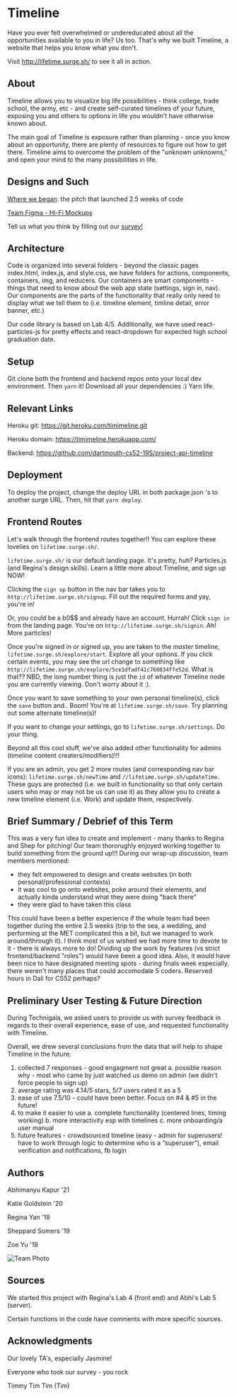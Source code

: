 # Timeline

Have you ever felt overwhelmed or undereducated about all the opportunities available to you in life? Us too. That's why we built Timeline, a website that helps you know what you don't.

Visit http://lifetime.surge.sh/ to see it all in action.

## About 

Timeline allows you to visualize big life possibilities - think college, trade school, the army, etc - and create self-curated timelines of your future, exposing you and others to options in life you wouldn't have otherwise known about.

The main goal of Timeline is exposure rather than planning - once you know about an opportunity, there are plenty of resources to figure out how to get there. Timeline aims to overcome the problem of the "unknown unknowns," and open your mind to the many possibilities in life.

## Designs and Such 
[Where we began](https://docs.google.com/presentation/d/1uVv9RZOnCL7DT-d8cwIa50YsybgIbgEStRLKBG0Cfwg/edit#slide=id.g56fe0cc43e_1_0): the pitch that launched 2.5 weeks of code

[Team Figma - Hi-Fi Mockups](https://www.figma.com/files/project/2496184/Timeline---Journey---Design-Your-Life)

Tell us what you think by filling out our [survey!](https://www.surveymonkey.com/r/WT9VZT6)

## Architecture

Code is organized into several folders - beyond the classic pages index.html, index.js, and style.css, we have folders for actions, components, containers, img, and reducers. Our containers are smart components - things that need to know about the web app state (settings, sign in, nav). Our components are the parts of the functionality that really only need to display what we tell them to (i.e. timeline element, timline detail, error banner, etc.)

Our code library is based on Lab 4/5. Additionally, we have used react-particles-js for pretty effects and react-dropdown for expected high school graduation date.

## Setup

Git clone both the frontend and backend repos onto your local dev environment. Then `yarn` it! Download all your dependencies :) Yarn life.

## Relevant Links

Heroku git: https://git.heroku.com/timimeline.git

Heroku domain: https://timimeline.herokuapp.com/

Backend: https://github.com/dartmouth-cs52-19S/project-api-timeline

## Deployment

To deploy the project, change the deploy URL in both package.json 's to another surge URL. Then, hit that `yarn deploy`.

## Frontend Routes

Let's walk through the frontend routes together!! You can explore these lovelies on ```lifetime.surge.sh/```.

```lifetime.surge.sh/``` is our default landing page. It's pretty, huh? Particles.js (and Regina's design skills). Learn a little more about Timeline, and sign up NOW!

Clicking the `sign up` button in the nav bar takes you to ```http://lifetime.surge.sh/signup```. Fill out the required forms and yay, you're in!

Or, you could be a b0$$ and already have an account. Hurrah! Click `sign in` from the landing page. You're on ```http://lifetime.surge.sh/signin```. Ah! More particles!

Once you're signed in or signed up, you are taken to the *master* timeline, ```lifetime.surge.sh/explore/start```. Explore all your options. If you click certain events, you may see the url change to something like ```http://lifetime.surge.sh/explore/5ce1dfadf41c760034ffe52d```. What is that?? NBD, the long number thing is just the `id` of whatever Timeline node you are currently viewing. Don't worry about it :).

Once you want to save something to your own personal timeline(s), click the `save` button and.. Boom! You're at ```lifetime.surge.sh/save```. Try planning out some alternate timeline(s)!

If you want to change your settings, go to ```lifetime.surge.sh/settings```. Do your thing.

Beyond all this cool stuff, we've also added other functionality for admins (timeline content creaters/modifiers)!!!

If you are an admin, you get 2 more routes (and corresponding nav bar icons): ```lifetime.surge.sh/newTime``` and ```//lifetime.surge.sh/updateTime```. These guys are protected (i.e. we built in functionality so that only certain users who may or may not be us can use it) as they allow you to create a new timeline element (i.e. Work) and update them, respectively.

## Brief Summary / Debrief of this Term

This was a very fun idea to create and implement - many thanks to Regina and Shep for pitching! Our team thororughly enjoyed working together to build something from the ground up!!! During our wrap-up discussion, team members mentioned:
- they felt empowered to design and create websites (in both personal/professional contexts)
- it was cool to go onto websites, poke around their elements, and actually kinda understand what they were doing "back there"
- they were glad to have taken this class

This could have been a better experience if the whole team had been together during the entire 2.5 weeks (trip to the sea, a wedding, and performing at the MET complicated this a bit, but we managed to work around/through it). I think most of us wished we had more time to devote to it - there is always more to do! Dividing up the work by features (vs strict frontend/backend "roles") would have been a good idea. Also, it would have been nice to have designated meeting spots - during finals week especially, there weren't many places that could accomodate 5 coders. Reserved hours in Dali for CS52 perhaps?

## Preliminary User Testing & Future Direction

During Technigala, we asked users to provide us with survey feedback in regards to their overall experience, ease of use, and requested functionality with Timeline.

Overall, we drew several conclusions from the data that will help to shape Timeline in the future:
1. collected 7 responses - good engagment not great
    a. possible reason why - most who came by just watched us demo on admin (we didn't force people to sign up)
2. average rating was 4.14/5 stars, 5/7 users rated it as a 5
3. ease of use 7.5/10 - could have been better. Focus on #4 & #5 in the future!
4. to make it easier to use
    a. complete functionality (centered lines, timing working)
    b. more interactivity esp with timelines
    c. more onboarding/a user manual
5. future features - crowdsourced timeline (easy - admin for superusers! have to work through logic to determine who is a “superuser”), email verification and notifications, fb login

## Authors

Abhimanyu Kapur '21

Katie Goldstein '20

Regina Yan '19

Sheppard Somers '19

Zoe Yu '19


![Team Photo](src/img/teamTimeline.jpeg)

## Sources

We started this project with Regina's Lab 4 (front end) and Abhi's Lab 5 (server).

Certain functions in the code have comments with more specific sources.

## Acknowledgments

Our lovely TA's, especially Jasmine!

Everyone who took our survey - you rock

Timmy Tim Tim (Tim)
